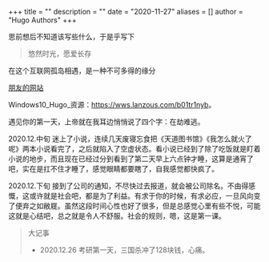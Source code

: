 +++
title = ""
description = ""
date = "2020-11-27"
aliases = []
author = "Hugo Authors"
+++

思前想后不知道该写些什么，于是乎写下

> 悠然时光，愿爱长存

在这个互联网孤岛相遇，是一种不可多得的缘分

[朋友的网站](https://jueding.top/)

Windows10_Hugo_资源：<https://wws.lanzous.com/b01tr1nyb>。  

遇见你的第一天，上帝就在我耳边悄悄说了四个字：在劫难逃。

2020.12.中旬 迷上了小说，连续几天废寝忘食把《天道图书馆》《我怎么就火了呢》两本小说看完了，之后就陷入了空虚状态。看小说已经到了除了吃饭就是盯着小说的地步，而且现在已经过分到看到了第二天早上六点钟才睡，这算是通宵了吧，实在是扛不住才睡了，感觉眼睛都要瞎了，自我感觉都快疯了。

2020.12.下旬 接到了公司的通知，不尽快过去报道，就会被公司除名。不由得感慨，这或许就是社会吧，都是为了利益。有求于你的时候，有求必应，一旦风向变了便弃之如敝屣。虽然这段时间心性也好了很多，但是总感觉心里有些不悦，可能这就是心结吧，总之就是令人不舒服。社会的规则，嗯，这是第一课。

>大记事
>- 2020.12.26 考研第一天，三国杀冲了128块钱，心痛。



